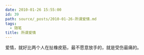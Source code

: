 ```yaml
---
date: 2010-01-26 15:55:00
id: 39
path: source/_posts/2010-01-26-所谓爱情.md
tags:
  - 随笔
title: 所谓爱情
---
```


爱情，就好比两个人在扯橡皮筋，最不愿意放手的，就是受伤最痛的。